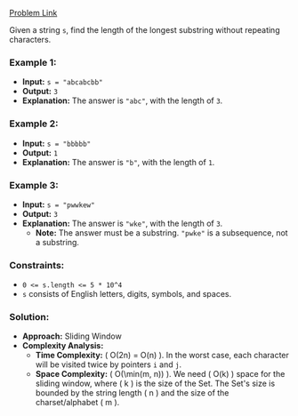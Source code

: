 [Problem Link](https://leetcode.com/problems/longest-substring-without-repeating-characters/description/)

Given a string `s`, find the length of the longest substring without repeating characters.

### Example 1:
- **Input:** `s = "abcabcbb"`
- **Output:** `3`
- **Explanation:** The answer is `"abc"`, with the length of `3`.

### Example 2:
- **Input:** `s = "bbbbb"`
- **Output:** `1`
- **Explanation:** The answer is `"b"`, with the length of `1`.

### Example 3:
- **Input:** `s = "pwwkew"`
- **Output:** `3`
- **Explanation:** The answer is `"wke"`, with the length of `3`.
  - **Note:** The answer must be a substring. `"pwke"` is a subsequence, not a substring.

### Constraints:
- `0 <= s.length <= 5 * 10^4`
- `s` consists of English letters, digits, symbols, and spaces.

### Solution:
- **Approach:** Sliding Window
- **Complexity Analysis:**
  - **Time Complexity:** \( O(2n) = O(n) \). In the worst case, each character will be visited twice by pointers `i` and `j`.
  - **Space Complexity:** \( O(\min(m, n)) \). We need \( O(k) \) space for the sliding window, where \( k \) is the size of the Set. The Set's size is bounded by the string length \( n \) and the size of the charset/alphabet \( m \).
